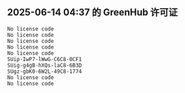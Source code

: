 ## 2025-06-14 04:37 的 GreenHub 许可证
```
No license code
No license code
No license code
No license code
No license code
SUip-IwP7-lWwG-C6C8-0CF1
SUig-g4gB-hXQs-laC8-6B3D
SUgz-gbK0-6W2L-49C8-1774
No license code
No license code
```
